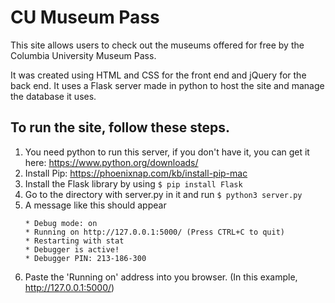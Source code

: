 # CU Museum Pass
This site allows users to check out the museums offered for free by the Columbia University Museum Pass.

It was created using HTML and CSS for the front end and jQuery for the back end. It uses a Flask server made in python to host the site and manage the database it uses.

## To run the site, follow these steps.
1. You need python to run this server, if you don't have it, you can get it here: https://www.python.org/downloads/
2. Install Pip: https://phoenixnap.com/kb/install-pip-mac
3. Install the Flask library by using
   ```$ pip install Flask```
4. Go to the directory with server.py in it and run
   ```$ python3 server.py```
5. A message like this should appear
    ```
    * Debug mode: on
    * Running on http://127.0.0.1:5000/ (Press CTRL+C to quit)
    * Restarting with stat
    * Debugger is active!
    * Debugger PIN: 213-186-300
    ```
6. Paste the 'Running on' address into you browser. (In this example, http://127.0.0.1:5000/)
